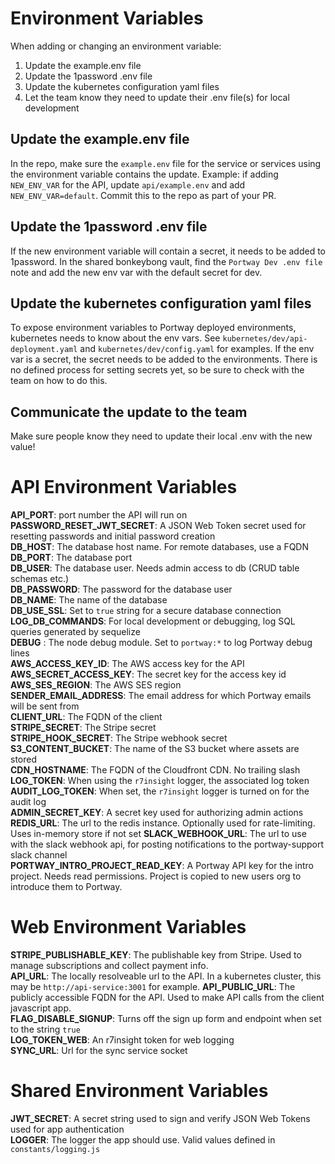 # Environment Variables

When adding or changing an environment variable:
1. Update the example.env file
1. Update the 1password .env file
1. Update the kubernetes configuration yaml files
1. Let the team know they need to update their .env file(s) for local development

## Update the example.env file
In the repo, make sure the `example.env` file for the service or services using the environment
variable contains the update. Example: if adding `NEW_ENV_VAR` for the API, update `api/example.env`
and add `NEW_ENV_VAR=default`. Commit this to the repo as part of your PR.

## Update the 1password .env file
If the new environment variable will contain a secret, it needs to be added to 1password.
In the shared bonkeybong vault, find the `Portway Dev .env file` note and add the new env var
with the default secret for dev.

## Update the kubernetes configuration yaml files
To expose environment variables to Portway deployed environments, kubernetes needs to know about the
env vars. See `kubernetes/dev/api-deployment.yaml` and `kubernetes/dev/config.yaml` for examples.
If the env var is a secret, the secret needs to be added to the environments. There is no defined
process for setting secrets yet, so be sure to check with the team on how to do this.

## Communicate the update to the team
Make sure people know they need to update their local .env with the new value!

# API Environment Variables
**API_PORT**: port number the API will run on  
**PASSWORD_RESET_JWT_SECRET**: A JSON Web Token secret used for resetting passwords and initial password creation  
**DB_HOST**: The database host name. For remote databases, use a FQDN  
**DB_PORT**: The database port  
**DB_USER**: The database user. Needs admin access to db (CRUD table schemas etc.)  
**DB_PASSWORD**: The password for the database user  
**DB_NAME**: The name of the database  
**DB_USE_SSL**: Set to `true` string for a secure database connection  
**LOG_DB_COMMANDS**: For local development or debugging, log SQL queries generated by sequelize  
**DEBUG** : The node debug module. Set to `portway:*` to log Portway debug lines  
**AWS_ACCESS_KEY_ID**: The AWS access key for the API  
**AWS_SECRET_ACCESS_KEY**: The secret key for the access key id  
**AWS_SES_REGION**: The AWS SES region  
**SENDER_EMAIL_ADDRESS**: The email address for which Portway emails will be sent from  
**CLIENT_URL**: The FQDN of the client  
**STRIPE_SECRET**: The Stripe secret  
**STRIPE_HOOK_SECRET**: The Stripe webhook secret  
**S3_CONTENT_BUCKET**: The name of the S3 bucket where assets are stored  
**CDN_HOSTNAME**: The FQDN of the Cloudfront CDN. No trailing slash  
**LOG_TOKEN**: When using the `r7insight` logger, the associated log token   
**AUDIT_LOG_TOKEN**: When set, the `r7insight` logger is turned on for the audit log  
**ADMIN_SECRET_KEY**: A secret key used for authorizing admin actions  
**REDIS_URL**: The url to the redis instance. Optionally used for rate-limiting. Uses in-memory store if not set
**SLACK_WEBHOOK_URL**: The url to use with the slack webhook api, for posting notifications to the portway-support slack channel  
**PORTWAY_INTRO_PROJECT_READ_KEY**: A Portway API key for the intro project. Needs read permissions. Project is copied to new users org to introduce them to Portway.

# Web Environment Variables
**STRIPE_PUBLISHABLE_KEY**: The publishable key from Stripe. Used to manage subscriptions and collect payment info.  
**API_URL**: The locally resolveable url to the API. In a kubernetes cluster, this may be `http://api-service:3001` for example.
**API_PUBLIC_URL**: The publicly accessible FQDN for the API. Used to make API calls from the client javascript app.  
**FLAG_DISABLE_SIGNUP**: Turns off the sign up form and endpoint when set to the string `true`  
**LOG_TOKEN_WEB**: An r7insight token for web logging  
**SYNC_URL**: Url for the sync service socket

# Shared Environment Variables
**JWT_SECRET**: A secret string used to sign and verify JSON Web Tokens used for app authentication  
**LOGGER**: The logger the app should use. Valid values defined in `constants/logging.js`  


